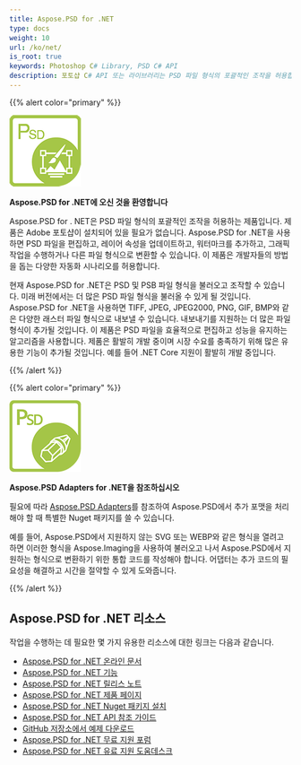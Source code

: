 ```yaml
---
title: Aspose.PSD for .NET
type: docs
weight: 10
url: /ko/net/
is_root: true
keywords: Photoshop C# Library, PSD C# API
description: 포토샵 C# API 또는 라이브러리는 PSD 파일 형식의 포괄적인 조작을 허용합니다. Adobe 포토샵이 설치되어 있지 않아도 PSD 및 PSB 파일 형식을 불러오고, 조작하며, TIFF, JPEG, JPEG2000, PNG, GIF 및 BMP와 같은 다양한 래스터 파일 형식으로 변환하는 등의 기능을 제공합니다.
---
```


{{% alert color="primary" %}} 

**![Aspose.PSD for .NET 제품 로고](home_1.png)**

**Aspose.PSD for .NET에 오신 것을 환영합니다**

Aspose.PSD for . NET은 PSD 파일 형식의 포괄적인 조작을 허용하는 제품입니다. 제품은 Adobe 포토샵이 설치되어 있을 필요가 없습니다. Aspose.PSD for .NET을 사용하면 PSD 파일을 편집하고, 레이어 속성을 업데이트하고, 워터마크를 추가하고, 그래픽 작업을 수행하거나 다른 파일 형식으로 변환할 수 있습니다. 이 제품은 개발자들의 방법을 돕는 다양한 자동화 시나리오를 허용합니다.

현재 Aspose.PSD for .NET은 PSD 및 PSB 파일 형식을 불러오고 조작할 수 있습니다. 미래 버전에서는 더 많은 PSD 파일 형식을 불러올 수 있게 될 것입니다. Aspose.PSD for .NET을 사용하면 TIFF, JPEG, JPEG2000, PNG, GIF, BMP와 같은 다양한 래스터 파일 형식으로 내보낼 수 있습니다. 내보내기를 지원하는 더 많은 파일 형식이 추가될 것입니다. 이 제품은 PSD 파일을 효율적으로 편집하고 성능을 유지하는 알고리즘을 사용합니다. 제품은 활발히 개발 중이며 시장 수요를 충족하기 위해 많은 유용한 기능이 추가될 것입니다. 예를 들어 .NET Core 지원이 활발히 개발 중입니다.

{{% /alert %}} 

{{% alert color="primary" %}} 

**![Aspose.PSD for Adapters for .NET 제품 로고](aspose_psd-for-net-adapter.png)**

**Aspose.PSD Adapters for .NET을 참조하십시오**

필요에 따라 [Aspose.PSD Adapters](/psd/ko/net/adapters)를 참조하여 Aspose.PSD에서 추가 포맷을 처리해야 할 때 특별한 Nuget 패키지를 쓸 수 있습니다.

예를 들어, Aspose.PSD에서 지원하지 않는 SVG 또는 WEBP와 같은 형식을 열려고 하면 이러한 형식을 Aspose.Imaging을 사용하여 불러오고 나서 Aspose.PSD에서 지원하는 형식으로 변환하기 위한 통합 코드를 작성해야 합니다. 어댑터는 추가 코드의 필요성을 해결하고 시간을 절약할 수 있게 도와줍니다.

{{% /alert %}} 

## **Aspose.PSD for .NET 리소스**

작업을 수행하는 데 필요한 몇 가지 유용한 리소스에 대한 링크는 다음과 같습니다.

- [Aspose.PSD for .NET 온라인 문서](/psd/ko/net/)
- [Aspose.PSD for .NET 기능](/psd/ko/net/features/)
- [Aspose.PSD for .NET 릴리스 노트](/psd/ko/net/release-notes/)
- [Aspose.PSD for .NET 제품 페이지](https://products.aspose.com/psd/net)
- [Aspose.PSD for .NET Nuget 패키지 설치](https://www.nuget.org/packages/Aspose.PSD/)
- [Aspose.PSD for .NET API 참조 가이드](https://reference.aspose.com/net/psd)
- [GitHub 저장소에서 예제 다운로드](https://github.com/aspose-psd/Aspose.PSD-for-.NET)
- [Aspose.PSD for .NET 무료 지원 포럼](https://forum.aspose.com/c/psd)
- [Aspose.PSD for .NET 유료 지원 도움데스크](https://helpdesk.aspose.com/)

